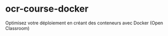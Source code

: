 # ocr-course-docker
Optimisez votre déploiement en créant des conteneurs avec Docker (Open Classroom)
